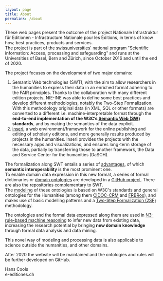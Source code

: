 ```yaml
---
layout: page
title: About
permalink: /about
---
```

These web pages present the outcome of the project Nationale Infrastruktur für Editionen - Infrastructure Nationale pour les Éditions, in terms of know how, best practices, products and services.  
The project is part of the [swissuniversities'](https://www.swissuniversities.ch/en/?r=1) national program "Scientific information: Access, processing and safeguarding" and runs at the Universities of Basel, Bern and Zürich, since October 2016 and until the end of 2020.  

The project focuses on the development of two major domains:  
1) Semantic Web technologies (SWT), with the aim to allow researchers in the humanities to express their data in an enriched format adhering to the FAIR principles.
Thanks to the collaboration with many different edition projects, NIE-INE was able to define some best practices and develop different methodologies, notably the Two-Step Formalization. With this methodology original data (in XML, SQL or other formats) are converted to a different i.e. machine-interpretable format through the **end-to-end implementation of the W3C’s [Semantic Web (SW)](/semantic-web-technology-introduction) standards**, and by making the semantics of the data explicit.  
2) [inseri](http://test-nieos.nie-ine.ch/home), a web environment/framework for the online publishing and editing of scholarly editions, and more generally results produced by projects in the humanities. Inseri provides the projects with the necessary apps and visualizations, and ensures long-term storage of the data, partially by transferring those to another framework, the Data and Service Center for the humanities (DaSCH)<!---(https://dasch.swiss/)--->.

The formalization along SWT entails a series of [advantages](/semantic-web-technology-advantages), of which **semantic interoperability** is the most prominent one.  
To enable domain data expression in this new format, a series of formal dictionaries or [domain ontologies](/ontology) are developed in a [GitHub project](https://github.com/nie-ine). There are also the repositories complementary to SWT.  
The [modeling](/ontology-modeling) of these ontologies is based on W3C's standards and general ontologies for the Humanities (among them [CIDOC-CRM](http://www.cidoc-crm.org/get-last-official-release) and [FRBRoo](http://iflastandards.info/ns/fr/frbr/frbroo/)), and makes use of basic modelling patterns and a [Two-Step Formalization (2SF)](/two-step-formalization) methodology.  

The ontologies and the formal data expressed along them are used in [N3-rule-based machine reasoning](/n3-rule-based-machine-reasoning) to infer new data from existing data, increasing the research potential by bringing **new domain knowledge** through formal data analysis and data mining.    

<!---Having semantic interoperability is only the beginning of the journey and part of the return on investment.
The crux of SWT, and the other part of the ROI, is using the ontologies and the formal data expressed by them in [N3-rule-based machine reasoning](/n3-rule-based-machine-reasoning) to infer new data from existing data, bringing ultimately new domain knowledge.  ---> 

This novel way of modeling and processing data is also applicable to science outside the humanities, and other domains.

After 2020 the website will be maintained and the ontologies and rules will be further developed on GitHub.  


Hans Cools  
e-editiones.ch  
<!-- <a href="mailto:hanscoolssw@gmail.com">hanscoolssw@gmail.com</a> -->
